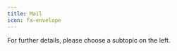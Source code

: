 ```yaml
---
title: Mail 
icon: fa-envelope 
---
```




For further details, please choose a subtopic on the left.
